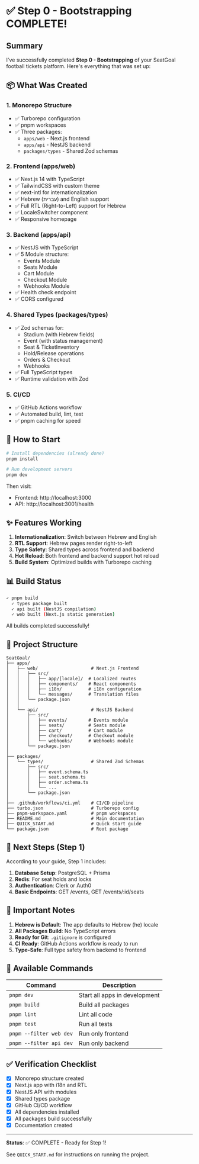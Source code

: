 # ✅ Step 0 - Bootstrapping COMPLETE!

## Summary

I've successfully completed **Step 0 - Bootstrapping** of your SeatGoal football tickets platform. Here's everything that was set up:

## 📦 What Was Created

### 1. Monorepo Structure
- ✅ Turborepo configuration
- ✅ pnpm workspaces
- ✅ Three packages:
  - `apps/web` - Next.js frontend
  - `apps/api` - NestJS backend
  - `packages/types` - Shared Zod schemas

### 2. Frontend (apps/web)
- ✅ Next.js 14 with TypeScript
- ✅ TailwindCSS with custom theme
- ✅ next-intl for internationalization
- ✅ Hebrew (עברית) and English support
- ✅ Full RTL (Right-to-Left) support for Hebrew
- ✅ LocaleSwitcher component
- ✅ Responsive homepage

### 3. Backend (apps/api)
- ✅ NestJS with TypeScript
- ✅ 5 Module structure:
  - Events Module
  - Seats Module
  - Cart Module
  - Checkout Module
  - Webhooks Module
- ✅ Health check endpoint
- ✅ CORS configured

### 4. Shared Types (packages/types)
- ✅ Zod schemas for:
  - Stadium (with Hebrew fields)
  - Event (with status management)
  - Seat & TicketInventory
  - Hold/Release operations
  - Orders & Checkout
  - Webhooks
- ✅ Full TypeScript types
- ✅ Runtime validation with Zod

### 5. CI/CD
- ✅ GitHub Actions workflow
- ✅ Automated build, lint, test
- ✅ pnpm caching for speed

## 🚀 How to Start

```bash
# Install dependencies (already done)
pnpm install

# Run development servers
pnpm dev
```

Then visit:
- Frontend: http://localhost:3000
- API: http://localhost:3001/health

## ✨ Features Working

1. **Internationalization**: Switch between Hebrew and English
2. **RTL Support**: Hebrew pages render right-to-left
3. **Type Safety**: Shared types across frontend and backend
4. **Hot Reload**: Both frontend and backend support hot reload
5. **Build System**: Optimized builds with Turborepo caching

## 📊 Build Status

```bash
✓ pnpm build
  ✓ types package built
  ✓ api built (NestJS compilation)
  ✓ web built (Next.js static generation)
```

All builds completed successfully!

## 📁 Project Structure

```
SeatGoal/
├── apps/
│   ├── web/                    # Next.js Frontend
│   │   ├── src/
│   │   │   ├── app/[locale]/  # Localized routes
│   │   │   ├── components/    # React components
│   │   │   ├── i18n/          # i18n configuration
│   │   │   └── messages/      # Translation files
│   │   └── package.json
│   │
│   └── api/                    # NestJS Backend
│       ├── src/
│       │   ├── events/        # Events module
│       │   ├── seats/         # Seats module
│       │   ├── cart/          # Cart module
│       │   ├── checkout/      # Checkout module
│       │   └── webhooks/      # Webhooks module
│       └── package.json
│
├── packages/
│   └── types/                  # Shared Zod Schemas
│       ├── src/
│       │   ├── event.schema.ts
│       │   ├── seat.schema.ts
│       │   ├── order.schema.ts
│       │   └── ...
│       └── package.json
│
├── .github/workflows/ci.yml    # CI/CD pipeline
├── turbo.json                  # Turborepo config
├── pnpm-workspace.yaml         # pnpm workspaces
├── README.md                   # Main documentation
├── QUICK_START.md              # Quick start guide
└── package.json                # Root package
```

## 🎯 Next Steps (Step 1)

According to your guide, Step 1 includes:

1. **Database Setup**: PostgreSQL + Prisma
2. **Redis**: For seat holds and locks
3. **Authentication**: Clerk or Auth0
4. **Basic Endpoints**: GET /events, GET /events/:id/seats

## 📝 Important Notes

1. **Hebrew is Default**: The app defaults to Hebrew (he) locale
2. **All Packages Build**: No TypeScript errors
3. **Ready for Git**: `.gitignore` is configured
4. **CI Ready**: GitHub Actions workflow is ready to run
5. **Type-Safe**: Full type safety from backend to frontend

## 🔧 Available Commands

| Command | Description |
|---------|-------------|
| `pnpm dev` | Start all apps in development |
| `pnpm build` | Build all packages |
| `pnpm lint` | Lint all code |
| `pnpm test` | Run all tests |
| `pnpm --filter web dev` | Run only frontend |
| `pnpm --filter api dev` | Run only backend |

## ✅ Verification Checklist

- [x] Monorepo structure created
- [x] Next.js app with i18n and RTL
- [x] NestJS API with modules
- [x] Shared types package
- [x] GitHub CI/CD workflow
- [x] All dependencies installed
- [x] All packages build successfully
- [x] Documentation created

---

**Status**: ✅ COMPLETE - Ready for Step 1!

See `QUICK_START.md` for instructions on running the project.

